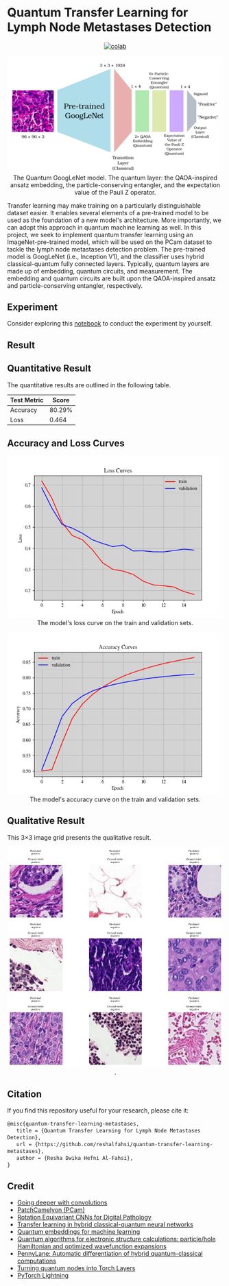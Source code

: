 # Quantum Transfer Learning for Lymph Node Metastases Detection


<div align="center">
    <a href="https://colab.research.google.com/github/reshalfahsi/quantum-transfer-learning-metastases/blob/master/Quantum_Transfer_Learning_for_Lymph_Node_Metastases_Detection.ipynb"><img src="https://colab.research.google.com/assets/colab-badge.svg" alt="colab"></a>
    <br />
</div>


<p align="center"> <img src="https://github.com/reshalfahsi/quantum-transfer-learning-metastases/blob/master/assets/quantum-googlenet.png" alt="quantum-googlenet" > <br /> The Quantum GoogLeNet model. The quantum layer: the QAOA-inspired ansatz embedding, the particle-conserving entangler, and the expectation value of the Pauli Z operator. </p>


Transfer learning may make training on a particularly distinguishable dataset easier. It enables several elements of a pre-trained model to be used as the foundation of a new model's architecture. More importantly, we can adopt this approach in quantum machine learning as well. In this project, we seek to implement quantum transfer learning using an ImageNet-pre-trained model, which will be used on the PCam dataset to tackle the lymph node metastases detection problem. The pre-trained model is GoogLeNet (i.e., Inception V1), and the classifier uses hybrid classical-quantum fully connected layers. Typically, quantum layers are made up of embedding, quantum circuits, and measurement. The embedding and quantum circuits are built upon the QAOA-inspired ansatz and particle-conserving entangler, respectively.


## Experiment

Consider exploring this [notebook](https://github.com/reshalfahsi/quantum-transfer-learning-metastases/blob/master/Quantum_Transfer_Learning_for_Lymph_Node_Metastases_Detection.ipynb) to conduct the experiment by yourself.


## Result

## Quantitative Result

The quantitative results are outlined in the following table.

Test Metric | Score |
----------- | ----- |
Accuracy | 80.29%
Loss | 0.464


## Accuracy and Loss Curves

<p align="center"> <img src="https://github.com/reshalfahsi/quantum-transfer-learning-metastases/blob/master/assets/loss_curve.png" alt="loss_curve" > <br /> The model's loss curve on the train and validation sets. </p>

<p align="center"> <img src="https://github.com/reshalfahsi/quantum-transfer-learning-metastases/blob/master/assets/acc_curve.png" alt="acc_curve" > <br /> The model's accuracy curve on the train and validation sets. </p>


## Qualitative Result

This 3×3 image grid presents the qualitative result.

<p align="center"> <img src="https://github.com/reshalfahsi/quantum-transfer-learning-metastases/blob/master/assets/qualitative.png" alt="qualitative" > <br /> . </p>


## Citation

If you find this repository useful for your research, please cite it:

```
@misc{quantum-transfer-learning-metastases,
   title = {Quantum Transfer Learning for Lymph Node Metastases Detection},
   url = {https://github.com/reshalfahsi/quantum-transfer-learning-metastases},
   author = {Resha Dwika Hefni Al-Fahsi},
}
```


## Credit

- [Going deeper with convolutions](https://arxiv.org/pdf/1409.4842)
- [PatchCamelyon (PCam)](https://github.com/basveeling/pcam)
- [Rotation Equivariant CNNs for Digital Pathology](https://arxiv.org/pdf/1806.03962)
- [Transfer learning in hybrid classical-quantum neural networks](https://arxiv.org/pdf/1912.08278)
- [Quantum embeddings for machine learning](https://arxiv.org/pdf/2001.03622)
- [Quantum algorithms for electronic structure calculations: particle/hole Hamiltonian and optimized wavefunction expansions](https://arxiv.org/pdf/1805.04340)
- [PennyLane: Automatic differentiation of hybrid quantum-classical computations](https://arxiv.org/pdf/1811.04968)
- [Turning quantum nodes into Torch Layers](https://pennylane.ai/qml/demos/tutorial_qnn_module_torch)
- [PyTorch Lightning](https://lightning.ai/docs/pytorch/latest/)

